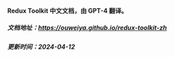 #### Redux Toolkit 中文文档，由 GPT-4 翻译。

##### 文档地址：https://ouweiya.github.io/redux-toolkit-zh

##### 更新时间：2024-04-12
